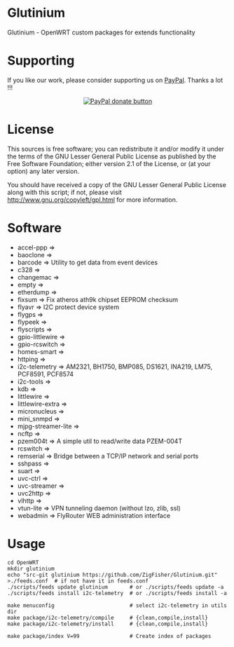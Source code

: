 Glutinium
=========

Glutinium - OpenWRT custom packages for extends functionality


Supporting
==========

If you like our work, please consider supporting us on <a href="https://www.paypal.com/donate/?hosted_button_id=C6F7UJLA58MBS">PayPal</a>. Thanks a lot !!!

<p align="center">
<a href="https://www.paypal.com/donate/?hosted_button_id=C6F7UJLA58MBS"><img src="https://www.paypalobjects.com/en_US/IT/i/btn/btn_donateCC_LG.gif" alt="PayPal donate button" /> </a>
</p>


License
=======

This sources is free software; you can redistribute it and/or modify it under the terms of
the GNU Lesser General Public License as published by the Free Software Foundation;
either version 2.1 of the License, or (at your option) any later version.

You should have received a copy of the GNU Lesser General Public License along with this
script; if not, please visit http://www.gnu.org/copyleft/gpl.html for more information.


Software
========

* accel-ppp =>
* baoclone =>
* barcode => Utility to get data from event devices
* c328  =>
* changemac =>
* empty =>
* etherdump  =>
* fixsum => Fix atheros ath9k chipset EEPROM checksum
* flyavr => I2C protect device system
* flygps =>
* flypeek =>
* flyscripts =>
* gpio-littlewire =>
* gpio-rcswitch =>
* homes-smart =>
* httping =>
* i2c-telemetry => AM2321, BH1750, BMP085, DS1621, INA219, LM75, PCF8591, PCF8574
* i2c-tools =>
* kdb =>
* littlewire =>
* littlewire-extra =>
* micronucleus =>
* mini_snmpd =>
* mjpg-streamer-lite =>
* ncftp =>
* pzem004t => A simple util to read/write data PZEM-004T
* rcswitch =>
* remserial => Bridge between a TCP/IP network and serial ports
* sshpass =>
* suart =>
* uvc-ctrl =>
* uvc-streamer =>
* uvc2http =>
* vlhttp =>
* vtun-lite => VPN tunneling daemon (without lzo, zlib, ssl)
* webadmin => FlyRouter WEB administration interface


Usage
=====
	
	cd OpenWRT
	mkdir glutinium
	echo "src-git glutinium https://github.com/ZigFisher/Glutinium.git" >./feeds.conf  # if not have it in feeds.conf
	./scripts/feeds update glutinium       # or ./scripts/feeds update -a
	./scripts/feeds install i2c-telemetry  # or ./scripts/feeds install -a
	
	make menuconfig                        # select i2c-telemetry in utils dir
	make package/i2c-telemetry/compile     # {clean,compile,install}
	make package/i2c-telemetry/install     # {clean,compile,install}
	
	make package/index V=99                # Create index of packages


